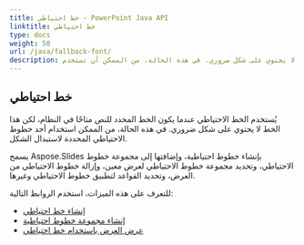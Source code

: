 ```yaml
---
title: خط احتياطي - PowerPoint Java API
linktitle: خط احتياطي
type: docs
weight: 50
url: /java/fallback-font/
description: يُستخدم الخط الاحتياطي عندما يكون الخط المحدد للنص متاحًا في النظام، لكن هذا الخط لا يحتوي على شكل ضروري. في هذه الحالة، من الممكن أن تستخدم PowerPoint Java API أحد خطوط الاحتياطي المحددة لاستبدال الشكل.
---
```


## **خط احتياطي**
يُستخدم الخط الاحتياطي عندما يكون الخط المحدد للنص متاحًا في النظام، لكن هذا الخط لا يحتوي على شكل ضروري. في هذه الحالة، من الممكن استخدام أحد خطوط الاحتياطي المحددة لاستبدال الشكل.

يسمح Aspose.Slides بإنشاء خطوط احتياطية، وإضافتها إلى مجموعة خطوط الاحتياطي، وتحديد مجموعة خطوط الاحتياطي لعرض معين، وإزالة خطوط الاحتياطي من العرض، وتحديد القواعد لتطبيق خطوط الاحتياطي وغيرها.

للتعرف على هذه الميزات، استخدم الروابط التالية:

- [إنشاء خط احتياطي](/slides/java/create-fallback-font)
- [إنشاء مجموعة خطوط احتياطية](/slides/java/create-fallback-fonts-collection)
- [عرض العرض باستخدام خط احتياطي](/slides/java/render-presentation-with-fallback-font)
